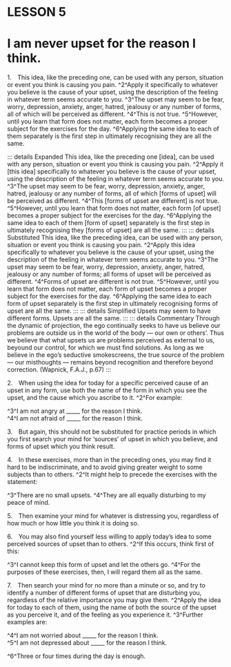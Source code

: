 # LESSON 5

# I am never upset for the reason I think.

<a name=w-pi-5-1></a>1.&emsp;This idea, like the preceding one, can be used with any person, situation or event you think is causing you pain. ^2^Apply it specifically to whatever you believe is the cause of your upset, using the description of the feeling in whatever term seems accurate to you. ^3^The upset may seem to be fear, worry, depression, anxiety, anger, hatred, jealousy or any number of forms, all of which will be perceived as different. ^4^This is not true. ^5^However, until you learn that form does not matter, each form becomes a proper subject for the exercises for the day. ^6^Applying the same idea to each of them separately is the first step in ultimately recognising they are all the same.


::: details Expanded
This idea, like the preceding one [idea], can be used with any person, situation or event you think is causing you pain. ^2^Apply it [this idea] specifically to whatever you believe is the cause of your upset, using the description of the feeling in whatever term seems accurate to you. ^3^The upset may seem to be fear, worry, depression, anxiety, anger, hatred, jealousy or any number of forms, all of which [forms of upset] will be perceived as different. ^4^This [forms of upset are different] is not true. ^5^However, until you learn that form does not matter, each form [of upset] becomes a proper subject for the exercises for the day. ^6^Applying the same idea to each of them [form of upset] separately is the first step in ultimately recognising they [forms of upset] are all the same.
:::
::: details Substituted
This idea, like the preceding idea, can be used with any person, situation or event you think is causing you pain. ^2^Apply this idea specifically to whatever you believe is the cause of your upset, using the description of the feeling in whatever term seems accurate to you. ^3^The upset may seem to be fear, worry, depression, anxiety, anger, hatred, jealousy or any number of forms; all forms of upset will be perceived as different. ^4^Forms of upset are different is not true. ^5^However, until you learn that form does not matter, each form of upset becomes a proper subject for the exercises for the day. ^6^Applying the same idea to each form of upset separately is the first step in ultimately recognising forms of upset are all the same.
:::
::: details Simplified
Upsets may seem to have different forms. Upsets are all the same.
:::
::: details Commentary
Through the dynamic of projection, the ego continually seeks to have us believe our problems are outside us in the world of the body — our own or others’. Thus we believe that what upsets us are problems perceived as external to us, beyound our control, for which we must find solutions. As long as we believe in the ego’s seductive smokescreens, the true source of the problem — our misthoughts — remains beyond recognition and therefore beyond correction. (Wapnick, F.A.J., p.67)
:::


<a name=w-pi-5-2></a>2.&emsp;When using the idea for today for a specific perceived cause of an upset in any form, use both the name of the form in which you see the upset, and the cause which you ascribe to it. ^2^For example:

<div class="indent italic">

^3^I am not angry at _____ for the reason I think.  
^4^I am not afraid of _____ for the reason I think.

</div>


<a name=w-pi-5-3></a>3.&emsp;But again, this should not be substituted for practice periods in which you first search your mind for ‘sources’ of upset in which you believe, and forms of upset which you think result.

<a name=w-pi-5-4></a>4.&emsp;In these exercises, more than in the preceding ones, you may find it hard to be indiscriminate, and to avoid giving greater weight to some subjects than to others. ^2^It might help to precede the exercises with the statement:

<div class="indent italic">

^3^There are no small upsets. ^4^They are all equally disturbing to my peace of mind.

</div>

<a name=w-pi-5-5></a>5.&emsp;Then examine your mind for whatever is distressing you, regardless of how much or how little you think it is doing so.

<a name=w-pi-5-6></a>6.&emsp;You may also find yourself less willing to apply today’s idea to some perceived sources of upset than to others. ^2^If this occurs, think first of this:

<div class="indented italic">

^3^I cannot keep this form of upset and let the others go. ^4^For the purposes of these exercises, then, I will regard them all as the same.

</div>

<a name=w-pi-5-7></a>7.&emsp;Then search your mind for no more than a minute or so, and try to identify a number of different forms of upset that are disturbing you, regardless of the relative importance you may give them. ^2^Apply the idea for today to each of them, using the name of both the source of the upset as you perceive it, and of the feeling as you experience it. ^3^Further examples are:

<div class="indent italic">

^4^I am not worried about _____ for the reason I think.  
^5^I am not depressed about _____ for the reason I think.

</div>

^6^Three or four times during the day is enough.